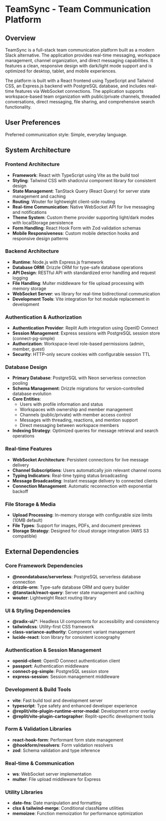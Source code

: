 # TeamSync - Team Communication Platform

## Overview

TeamSync is a full-stack team communication platform built as a modern Slack alternative. The application provides real-time messaging, workspace management, channel organization, and direct messaging capabilities. It features a clean, responsive design with dark/light mode support and is optimized for desktop, tablet, and mobile experiences.

The platform is built with a React frontend using TypeScript and Tailwind CSS, an Express.js backend with PostgreSQL database, and includes real-time features via WebSocket connections. The application supports workspace-based team organization with public/private channels, threaded conversations, direct messaging, file sharing, and comprehensive search functionality.

## User Preferences

Preferred communication style: Simple, everyday language.

## System Architecture

### Frontend Architecture
- **Framework**: React with TypeScript using Vite as the build tool
- **Styling**: Tailwind CSS with shadcn/ui component library for consistent design
- **State Management**: TanStack Query (React Query) for server state management and caching
- **Routing**: Wouter for lightweight client-side routing
- **Real-time Communication**: Native WebSocket API for live messaging and notifications
- **Theme System**: Custom theme provider supporting light/dark modes with localStorage persistence
- **Form Handling**: React Hook Form with Zod validation schemas
- **Mobile Responsiveness**: Custom mobile detection hooks and responsive design patterns

### Backend Architecture
- **Runtime**: Node.js with Express.js framework
- **Database ORM**: Drizzle ORM for type-safe database operations
- **API Design**: RESTful API with standardized error handling and request logging
- **File Handling**: Multer middleware for file upload processing with memory storage
- **WebSocket Server**: ws library for real-time bidirectional communication
- **Development Tools**: Vite integration for hot module replacement in development

### Authentication & Authorization
- **Authentication Provider**: Replit Auth integration using OpenID Connect
- **Session Management**: Express sessions with PostgreSQL session store (connect-pg-simple)
- **Authorization**: Workspace-level role-based permissions (admin, member, guest)
- **Security**: HTTP-only secure cookies with configurable session TTL

### Database Design
- **Primary Database**: PostgreSQL with Neon serverless connection pooling
- **Schema Management**: Drizzle migrations for version-controlled database evolution
- **Core Entities**: 
  - Users with profile information and status
  - Workspaces with ownership and member management
  - Channels (public/private) with member access control
  - Messages with threading, reactions, and mention support
  - Direct messaging between workspace members
- **Indexing Strategy**: Optimized queries for message retrieval and search operations

### Real-time Features
- **WebSocket Architecture**: Persistent connections for live message delivery
- **Channel Subscriptions**: Users automatically join relevant channel rooms
- **Typing Indicators**: Real-time typing status broadcasting
- **Message Broadcasting**: Instant message delivery to connected clients
- **Connection Management**: Automatic reconnection with exponential backoff

### File Storage & Media
- **Upload Processing**: In-memory storage with configurable size limits (10MB default)
- **File Types**: Support for images, PDFs, and document previews
- **Storage Strategy**: Designed for cloud storage integration (AWS S3 compatible)

## External Dependencies

### Core Framework Dependencies
- **@neondatabase/serverless**: PostgreSQL serverless database connection
- **drizzle-orm**: Type-safe database ORM and query builder
- **@tanstack/react-query**: Server state management and caching
- **wouter**: Lightweight React routing library

### UI & Styling Dependencies
- **@radix-ui/***: Headless UI components for accessibility and consistency
- **tailwindcss**: Utility-first CSS framework
- **class-variance-authority**: Component variant management
- **lucide-react**: Icon library for consistent iconography

### Authentication & Session Management
- **openid-client**: OpenID Connect authentication client
- **passport**: Authentication middleware
- **connect-pg-simple**: PostgreSQL session store
- **express-session**: Session management middleware

### Development & Build Tools
- **vite**: Fast build tool and development server
- **typescript**: Type safety and enhanced developer experience
- **@replit/vite-plugin-runtime-error-modal**: Development error overlay
- **@replit/vite-plugin-cartographer**: Replit-specific development tools

### Form & Validation Libraries
- **react-hook-form**: Performant form state management
- **@hookform/resolvers**: Form validation resolvers
- **zod**: Schema validation and type inference

### Real-time & Communication
- **ws**: WebSocket server implementation
- **multer**: File upload middleware for Express

### Utility Libraries
- **date-fns**: Date manipulation and formatting
- **clsx & tailwind-merge**: Conditional className utilities
- **memoizee**: Function memoization for performance optimization